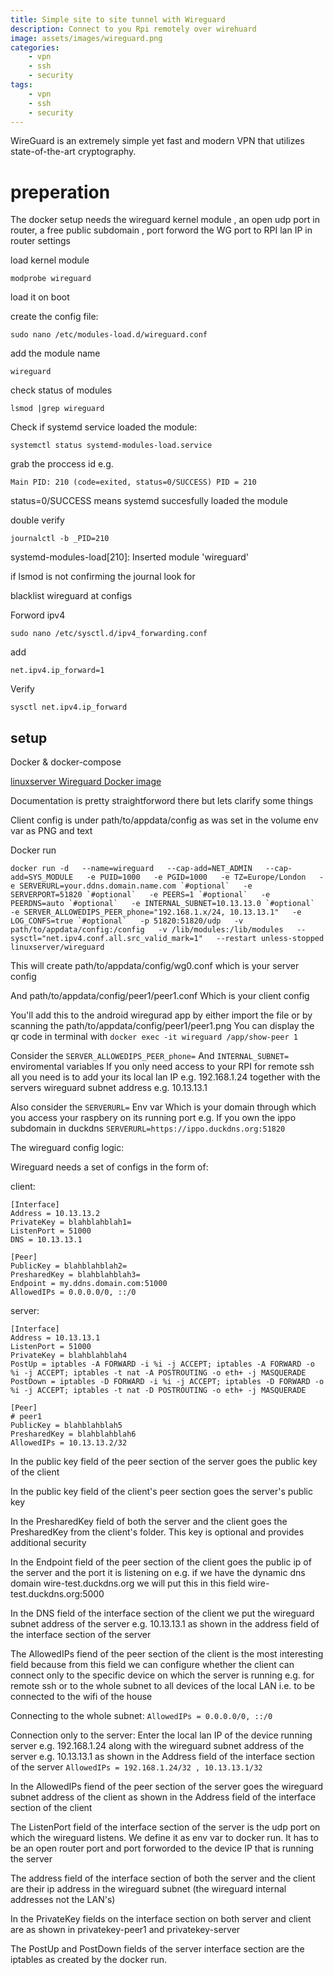 ```yaml
---
title: Simple site to site tunnel with Wireguard
description: Connect to you Rpi remotely over wirehuard
image: assets/images/wireguard.png
categories:
    - vpn
    - ssh
    - security
tags:
    - vpn
    - ssh
    - security
---
```


WireGuard is an extremely simple yet fast and modern VPN that utilizes state-of-the-art cryptography.

# preperation

The docker setup needs the wireguard kernel module , an open udp port in router, a free  public subdomain ,  port forword the WG port to RPI lan IP in router settings

load kernel module

`modprobe wireguard`

load it on boot

create the config file:

`sudo nano /etc/modules-load.d/wireguard.conf`

add the module name

`wireguard`

check status of modules 

`lsmod |grep wireguard`

Check if systemd service loaded the module:

`systemctl status systemd-modules-load.service`

grab the proccess id
e.g.

`Main PID: 210 (code=exited, status=0/SUCCESS)
PID = 210`

status=0/SUCCESS means systemd succesfully loaded the module

double verify

`journalctl -b _PID=210`

systemd-modules-load[210]: Inserted module 'wireguard'

if lsmod is not confirming the journal  look for 

blacklist wireguard at configs

Forword ipv4

`sudo nano /etc/sysctl.d/ipv4_forwarding.conf `

add

`net.ipv4.ip_forward=1`

Verify

`sysctl net.ipv4.ip_forward`


## setup

Docker & docker-compose

[linuxserver Wireguard Docker image](https://github.com/linuxserver/docker-wireguard)

Documentation is pretty straightforword there but lets clarify some things

Client config is under path/to/appdata/config as was set in the volume env var as PNG and text

Docker run

```
docker run -d   --name=wireguard   --cap-add=NET_ADMIN   --cap-add=SYS_MODULE   -e PUID=1000   -e PGID=1000   -e TZ=Europe/London   -e SERVERURL=your.ddns.domain.name.com `#optional`   -e SERVERPORT=51820 `#optional`   -e PEERS=1 `#optional`   -e PEERDNS=auto `#optional`   -e INTERNAL_SUBNET=10.13.13.0 `#optional`   -e SERVER_ALLOWEDIPS_PEER_phone="192.168.1.x/24, 10.13.13.1"   -e LOG_CONFS=true `#optional`   -p 51820:51820/udp   -v path/to/appdata/config:/config   -v /lib/modules:/lib/modules   --sysctl="net.ipv4.conf.all.src_valid_mark=1"   --restart unless-stopped   linuxserver/wireguard
```

This will create
path/to/appdata/config/wg0.conf
which is your server config

And 
path/to/appdata/config/peer1/peer1.conf
Which is your client config

You'll add this to the android wiregurad app by either import the file or by scanning the path/to/appdata/config/peer1/peer1.png
You can display the qr code in terminal with
`docker exec -it wireguard /app/show-peer 1`


Consider the 
`SERVER_ALLOWEDIPS_PEER_phone=`
And
`INTERNAL_SUBNET=`
enviromental variables
If you only need access to your RPI for remote ssh all you need is to add your its local lan IP e.g. 192.168.1.24 together with the servers  wireguard subnet address e.g. 10.13.13.1

Also consider the
`SERVERURL=`
Env var 
Which is your domain through which you access your raspbery on its running port
e.g.
If you own the ippo subdomain in duckdns
`SERVERURL=https://ippo.duckdns.org:51820`

The wireguard config logic:

Wireguard needs a set of configs in the form of:

client:

```
[Interface]
Address = 10.13.13.2
PrivateKey = blahblahblah1=
ListenPort = 51000
DNS = 10.13.13.1

[Peer]
PublicKey = blahblahblah2=
PresharedKey = blahblahblah3=
Endpoint = my.ddns.domain.com:51000
AllowedIPs = 0.0.0.0/0, ::/0
```

server:

```
[Interface]
Address = 10.13.13.1
ListenPort = 51000
PrivateKey = blahblahblah4
PostUp = iptables -A FORWARD -i %i -j ACCEPT; iptables -A FORWARD -o %i -j ACCEPT; iptables -t nat -A POSTROUTING -o eth+ -j MASQUERADE
PostDown = iptables -D FORWARD -i %i -j ACCEPT; iptables -D FORWARD -o %i -j ACCEPT; iptables -t nat -D POSTROUTING -o eth+ -j MASQUERADE

[Peer]
# peer1
PublicKey = blahblahblah5
PresharedKey = blahblahblah6
AllowedIPs = 10.13.13.2/32
```

In the public key field of the peer section of the server goes the public key of the client

In the public key field of the client's peer section goes the server's public key

In the PresharedKey field of both the server and the client goes the PresharedKey from the client's folder. This key is optional and provides additional security

In the Endpoint field of the peer section of the client goes the public ip of the server and the port it is listening on e.g. if we have the dynamic dns domain wire-test.duckdns.org we will put this in this field wire-test.duckdns.org:5000

In the DNS field of the interface section of the client we put the wireguard subnet address of the server e.g. 10.13.13.1 as shown in the address field of the interface section of the server

The AllowedIPs fiend of the peer section of the client is the most interesting field because from this field we can configure whether the client can connect only to the specific device on which the server is running e.g. for remote ssh or to the whole subnet to all devices of the local LAN i.e. to be connected to the wifi of the house

Connecting to the whole subnet:
`AllowedIPs = 0.0.0.0/0, ::/0`

Connection only to the server:
Enter the local lan IP of the device running server e.g. 192.168.1.24 along with the wireguard subnet address of the server e.g. 10.13.13.1 as shown in the Address field of the interface section of the server
`AllowedIPs = 192.168.1.24/32 , 10.13.13.1/32`

In the AllowedIPs fiend of the peer section of the server goes the wireguard subnet address of the client as shown in the Address field of the interface section of the client

The ListenPort field of the interface section of the server is the udp port on which the wireguard listens. We define it as env var to docker run. It has to be an open router port and  port forworded to the device IP that is running the server

The address field of the interface section of both the server and the client are their ip address in the wireguard subnet (the wireguard internal addresses not the LAN's)

In the PrivateKey fields on the interface section on both server and client are as shown in privatekey-peer1 and privatekey-server

The PostUp and PostDown fields of the server interface section are the iptables as created by the docker run.
